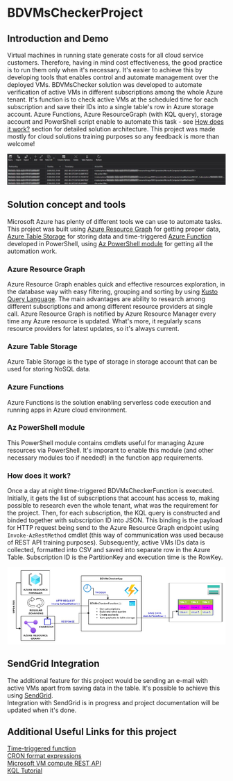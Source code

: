 # BDVMsCheckerProject 

## Introduction and Demo
Virtual machines in running state generate costs for all cloud service customers. Therefore, having in mind cost effectiveness, the good practice is to run them only when it's necessary. It's easier to achieve this by developing tools that enables control and automate management over the deployed VMs. BDVMsChecker solution was developed to automate verification of active VMs in different subscriptions among the whole Azure tenant. It's function is to check active VMs at the scheduled time for each subscription and save their IDs into a single table's row in Azure storage account. Azure Functions, Azure ResourceGraph (with KQL query), storage account and PowerShell script enable to automate this task - see [How does it work?](https://github.com/Talamakk/BDVMsCheckerProject#how-does-it-work) section for detailed solution architecture.
This project was made mostly for cloud solutions training purposes so any feedback is more than welcome!


<img src="https://github.com/Talamakk/BDVMsCheckerProject/blob/main/Images/1.jpg" width="850">


## Solution concept and tools
Microsoft Azure has plenty of different tools we can use to automate tasks. This project was built using [Azure Resource Graph](https://docs.microsoft.com/en-us/azure/governance/resource-graph/overview) for getting proper data, [Azure Table Storage](https://docs.microsoft.com/en-us/azure/storage/tables/table-storage-overview) for storing data and
time-triggered [Azure Function](https://docs.microsoft.com/en-us/azure/azure-functions/functions-overview) developed in PowerShell, using [Az PowerShell module](https://docs.microsoft.com/en-us/powershell/azure/new-azureps-module-az) for getting all the automation work.
### Azure Resource Graph
Azure Resource Graph enables quick and effective resources exploration, in the database way with easy filtering, grouping and sorting by using [Kusto Query Language](https://docs.microsoft.com/en-us/azure/data-explorer/kusto/query/). The main advantages are ability to research among different subscriptions and among different resource providers at single call. Azure Resource Graph is notified by Azure Resource Manager every time any Azure resource is updated. What's more, it regularly scans resource providers for latest updates, so it's always current. 
### Azure Table Storage
Azure Table Storage is the type of storage in storage account that can be used for storing NoSQL data.  
### Azure Functions
Azure Functions is the solution enabling serverless code execution and running apps in Azure cloud environment. 
### Az PowerShell module
This PowerShell module contains cmdlets useful for managing Azure resources via PowerShell. It's imporant to enable this module (and other necessary modules too if needed!) in the function app requirements.

### How does it work?
Once a day at night time-triggered BDVMsCheckerFunction is executed. Initially, it gets the list of subscriptions that account has access to, making possible to research even the whole tenant, what was the requirement for the project. Then, for each subscription, the KQL query is constructed and binded together with subscription ID into JSON. This binding is the payload for HTTP request being send to the Azure Resource Graph endpoint using `Invoke-AzRestMethod` cmdlet (this way of communication was used because of REST API training purposes). Subsequently, active VMs IDs data is collected, formatted into CSV and saved into separate row in the Azure Table. Subscription ID is the PartitionKey and execution time is the RowKey. 


<img src="https://github.com/Talamakk/BDVMsCheckerProject/blob/main/Images/2.jpg" width="700">


## SendGrid Integration
The additional feature for this project would be sending an e-mail with active VMs apart from saving data in the table. It's possible to achieve this using [SendGrid](https://docs.sendgrid.com/for-developers/partners/microsoft-azure).  
Integration with SendGrid is in progress and project documentation will be updated when it's done.


## Additional Useful Links for this project
[Time-triggered function](https://docs.microsoft.com/en-us/azure/azure-functions/functions-bindings-timer?tabs=in-process&pivots=programming-language-powershell)  
[CRON format expressions](https://en.wikipedia.org/wiki/Cron)  
[Microsoft VM compute REST API](https://docs.microsoft.com/pl-pl/rest/api/compute/virtual-machines)  
[KQL Tutorial](https://docs.microsoft.com/en-us/azure/data-explorer/kusto/query/tutorial?pivots=azuredataexplorer) 

